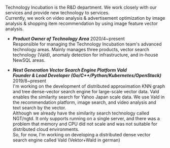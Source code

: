 Technology Incubation is the R&D department. We work closely with our services and provide new technology to services.  
Currently, we work on video analysis & advertisement optimization by image analysis & shopping item recommendation by using image feature vector analysis.  


- ***Product Owner of Technology Area***	2020/4~present  
Responsible for managing the Technology Incubation team's advanced technology areas.
Mainly manages three products, vector search technology (Vald), anomaly detection for infrastructure, and in-house NewSQL areas.  

- ***Next Generation Vector Search Engine Platform  Vald  
Founder & Lead Developer (Go/C++/Python/Kubernetes/OpenStack)***	2019/8~present  
I'm working on the development of distributed approximation KNN graph and tree dense-vector search engine for large-scale vector data. Vald enables the similarity search for Yahoo Japan scale data. We use Vald in the recommendation platform, image search, and video analysis and text search by the vector.  
Although we already have the similarity search technology called NGT/ngtd. It only supports running on a single server, and there was a problem that memory and CPU did not scale and was not suitable for distributed cloud environments.  
So, for now, I'm working on developing a distributed dense vector search engine called Vald (Vektor+Wald in german)

